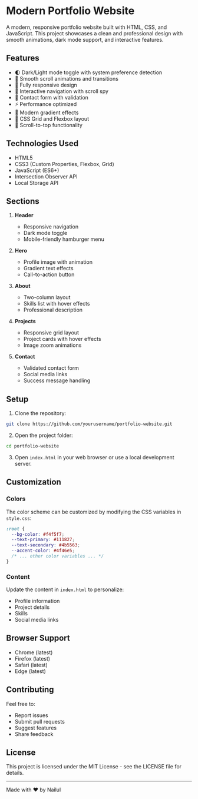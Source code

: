 # Modern Portfolio Website

A modern, responsive portfolio website built with HTML, CSS, and JavaScript. This project showcases a clean and professional design with smooth animations, dark mode support, and interactive features.

## Features

- 🌓 Dark/Light mode toggle with system preference detection
- 🎨 Smooth scroll animations and transitions
- 📱 Fully responsive design
- 🎯 Interactive navigation with scroll spy
- 📝 Contact form with validation
- ⚡ Performance optimized
- 🎨 Modern gradient effects
- 🌟 CSS Grid and Flexbox layout
- 🔄 Scroll-to-top functionality

## Technologies Used

- HTML5
- CSS3 (Custom Properties, Flexbox, Grid)
- JavaScript (ES6+)
- Intersection Observer API
- Local Storage API

## Sections

1. **Header**

   - Responsive navigation
   - Dark mode toggle
   - Mobile-friendly hamburger menu

2. **Hero**

   - Profile image with animation
   - Gradient text effects
   - Call-to-action button

3. **About**

   - Two-column layout
   - Skills list with hover effects
   - Professional description

4. **Projects**

   - Responsive grid layout
   - Project cards with hover effects
   - Image zoom animations

5. **Contact**
   - Validated contact form
   - Social media links
   - Success message handling

## Setup

1. Clone the repository:

```bash
git clone https://github.com/yourusername/portfolio-website.git
```

2. Open the project folder:

```bash
cd portfolio-website
```

3. Open `index.html` in your web browser or use a local development server.

## Customization

### Colors

The color scheme can be customized by modifying the CSS variables in `style.css`:

```css
:root {
  --bg-color: #f4f5f7;
  --text-primary: #111827;
  --text-secondary: #4b5563;
  --accent-color: #4f46e5;
  /* ... other color variables ... */
}
```

### Content

Update the content in `index.html` to personalize:

- Profile information
- Project details
- Skills
- Social media links

## Browser Support

- Chrome (latest)
- Firefox (latest)
- Safari (latest)
- Edge (latest)

## Contributing

Feel free to:

- Report issues
- Submit pull requests
- Suggest features
- Share feedback

## License

This project is licensed under the MIT License - see the LICENSE file for details.

---

Made with ❤️ by Nailul
